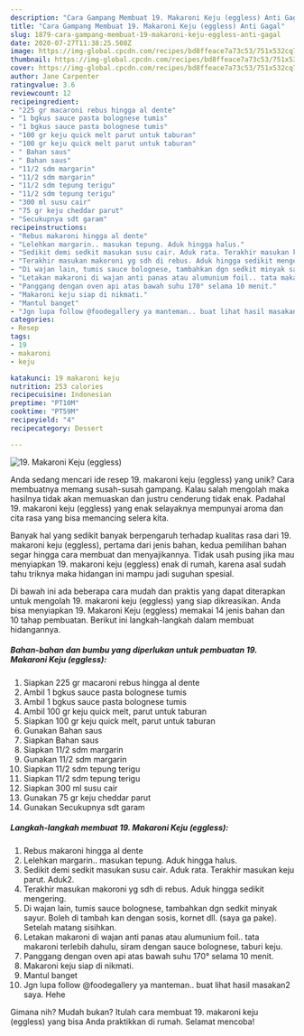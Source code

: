 ```yaml
---
description: "Cara Gampang Membuat 19. Makaroni Keju (eggless) Anti Gagal"
title: "Cara Gampang Membuat 19. Makaroni Keju (eggless) Anti Gagal"
slug: 1879-cara-gampang-membuat-19-makaroni-keju-eggless-anti-gagal
date: 2020-07-27T11:38:25.508Z
image: https://img-global.cpcdn.com/recipes/bd8ffeace7a73c53/751x532cq70/19-makaroni-keju-eggless-foto-resep-utama.jpg
thumbnail: https://img-global.cpcdn.com/recipes/bd8ffeace7a73c53/751x532cq70/19-makaroni-keju-eggless-foto-resep-utama.jpg
cover: https://img-global.cpcdn.com/recipes/bd8ffeace7a73c53/751x532cq70/19-makaroni-keju-eggless-foto-resep-utama.jpg
author: Jane Carpenter
ratingvalue: 3.6
reviewcount: 12
recipeingredient:
- "225 gr macaroni rebus hingga al dente"
- "1 bgkus sauce pasta bolognese tumis"
- "1 bgkus sauce pasta bolognese tumis"
- "100 gr keju quick melt parut untuk taburan"
- "100 gr keju quick melt parut untuk taburan"
- " Bahan saus"
- " Bahan saus"
- "11/2 sdm margarin"
- "11/2 sdm margarin"
- "11/2 sdm tepung terigu"
- "11/2 sdm tepung terigu"
- "300 ml susu cair"
- "75 gr keju cheddar parut"
- "Secukupnya sdt garam"
recipeinstructions:
- "Rebus makaroni hingga al dente"
- "Lelehkan margarin.. masukan tepung. Aduk hingga halus."
- "Sedikit demi sedkit masukan susu cair. Aduk rata. Terakhir masukan keju parut. Aduk2."
- "Terakhir masukan makoroni yg sdh di rebus. Aduk hingga sedikit mengering."
- "Di wajan lain, tumis sauce bolognese, tambahkan dgn sedkit minyak sayur. Boleh di tambah kan dengan sosis, kornet dll. (saya ga pake). Setelah matang sisihkan."
- "Letakan makaroni di wajan anti panas atau alumunium foil.. tata makaroni terlebih dahulu, siram dengan sauce bolognese, taburi keju."
- "Panggang dengan oven api atas bawah suhu 170° selama 10 menit."
- "Makaroni keju siap di nikmati."
- "Mantul banget"
- "Jgn lupa follow @foodegallery ya manteman.. buat lihat hasil masakan2 saya. Hehe"
categories:
- Resep
tags:
- 19
- makaroni
- keju

katakunci: 19 makaroni keju 
nutrition: 253 calories
recipecuisine: Indonesian
preptime: "PT10M"
cooktime: "PT59M"
recipeyield: "4"
recipecategory: Dessert

---
```



![19. Makaroni Keju (eggless)](https://img-global.cpcdn.com/recipes/bd8ffeace7a73c53/751x532cq70/19-makaroni-keju-eggless-foto-resep-utama.jpg)

Anda sedang mencari ide resep 19. makaroni keju (eggless) yang unik? Cara membuatnya memang susah-susah gampang. Kalau salah mengolah maka hasilnya tidak akan memuaskan dan justru cenderung tidak enak. Padahal 19. makaroni keju (eggless) yang enak selayaknya mempunyai aroma dan cita rasa yang bisa memancing selera kita.



Banyak hal yang sedikit banyak berpengaruh terhadap kualitas rasa dari 19. makaroni keju (eggless), pertama dari jenis bahan, kedua pemilihan bahan segar hingga cara membuat dan menyajikannya. Tidak usah pusing jika mau menyiapkan 19. makaroni keju (eggless) enak di rumah, karena asal sudah tahu triknya maka hidangan ini mampu jadi suguhan spesial.


Di bawah ini ada beberapa cara mudah dan praktis yang dapat diterapkan untuk mengolah 19. makaroni keju (eggless) yang siap dikreasikan. Anda bisa menyiapkan 19. Makaroni Keju (eggless) memakai 14 jenis bahan dan 10 tahap pembuatan. Berikut ini langkah-langkah dalam membuat hidangannya.

<!--inarticleads1-->

##### Bahan-bahan dan bumbu yang diperlukan untuk pembuatan 19. Makaroni Keju (eggless):

1. Siapkan 225 gr macaroni rebus hingga al dente
1. Ambil 1 bgkus sauce pasta bolognese tumis
1. Ambil 1 bgkus sauce pasta bolognese tumis
1. Ambil 100 gr keju quick melt, parut untuk taburan
1. Siapkan 100 gr keju quick melt, parut untuk taburan
1. Gunakan  Bahan saus
1. Siapkan  Bahan saus
1. Siapkan 11/2 sdm margarin
1. Gunakan 11/2 sdm margarin
1. Siapkan 11/2 sdm tepung terigu
1. Siapkan 11/2 sdm tepung terigu
1. Siapkan 300 ml susu cair
1. Gunakan 75 gr keju cheddar parut
1. Gunakan Secukupnya sdt garam




<!--inarticleads2-->

##### Langkah-langkah membuat 19. Makaroni Keju (eggless):

1. Rebus makaroni hingga al dente
1. Lelehkan margarin.. masukan tepung. Aduk hingga halus.
1. Sedikit demi sedkit masukan susu cair. Aduk rata. Terakhir masukan keju parut. Aduk2.
1. Terakhir masukan makoroni yg sdh di rebus. Aduk hingga sedikit mengering.
1. Di wajan lain, tumis sauce bolognese, tambahkan dgn sedkit minyak sayur. Boleh di tambah kan dengan sosis, kornet dll. (saya ga pake). Setelah matang sisihkan.
1. Letakan makaroni di wajan anti panas atau alumunium foil.. tata makaroni terlebih dahulu, siram dengan sauce bolognese, taburi keju.
1. Panggang dengan oven api atas bawah suhu 170° selama 10 menit.
1. Makaroni keju siap di nikmati.
1. Mantul banget
1. Jgn lupa follow @foodegallery ya manteman.. buat lihat hasil masakan2 saya. Hehe




Gimana nih? Mudah bukan? Itulah cara membuat 19. makaroni keju (eggless) yang bisa Anda praktikkan di rumah. Selamat mencoba!
